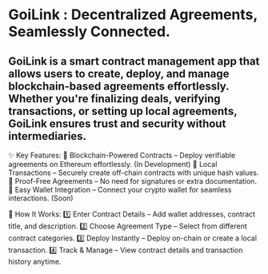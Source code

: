 # GoiLink : Decentralized Agreements, Seamlessly Connected.

## GoiLink is a smart contract management app that allows users to create, deploy, and manage blockchain-based agreements effortlessly. Whether you're finalizing deals, verifying transactions, or setting up local agreements, GoiLink ensures trust and security without intermediaries.

✨ Key Features:
🔹 Blockchain-Powered Contracts – Deploy verifiable agreements on Ethereum effortlessly. (In Development)
🔹 Local Transactions – Securely create off-chain contracts with unique hash values.
🔹 Proof-Free Agreements – No need for signatures or extra documentation.
🔹 Easy Wallet Integration – Connect your crypto wallet for seamless interactions. (Soon)

📌 How It Works:
1️⃣ Enter Contract Details – Add wallet addresses, contract title, and description.
2️⃣ Choose Agreement Type – Select from different contract categories.
3️⃣ Deploy Instantly – Deploy on-chain or create a local transaction.
4️⃣ Track & Manage – View contract details and transaction history anytime.
